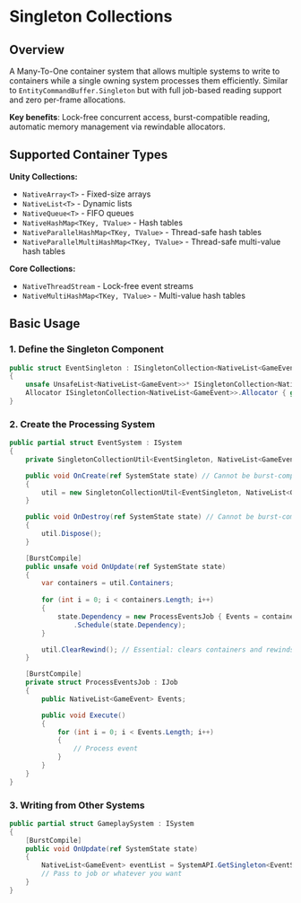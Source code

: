 # Singleton Collections

## Overview

A Many-To-One container system that allows multiple systems to write to containers while a single owning system processes them efficiently. Similar to `EntityCommandBuffer.Singleton` but with full job-based reading support and zero per-frame allocations.

**Key benefits**: Lock-free concurrent access, burst-compatible reading, automatic memory management via rewindable allocators.

## Supported Container Types

**Unity Collections:**
- `NativeArray<T>` - Fixed-size arrays
- `NativeList<T>` - Dynamic lists  
- `NativeQueue<T>` - FIFO queues
- `NativeHashMap<TKey, TValue>` - Hash tables
- `NativeParallelHashMap<TKey, TValue>` - Thread-safe hash tables
- `NativeParallelMultiHashMap<TKey, TValue>` - Thread-safe multi-value hash tables

**Core Collections:**
- `NativeThreadStream` - Lock-free event streams
- `NativeMultiHashMap<TKey, TValue>` - Multi-value hash tables

## Basic Usage

### 1. Define the Singleton Component

```csharp
public struct EventSingleton : ISingletonCollection<NativeList<GameEvent>>
{
    unsafe UnsafeList<NativeList<GameEvent>>* ISingletonCollection<NativeList<GameEvent>>.Collections { get; set; }
    Allocator ISingletonCollection<NativeList<GameEvent>>.Allocator { get; set; }
}
```

### 2. Create the Processing System

```csharp
public partial struct EventSystem : ISystem
{
    private SingletonCollectionUtil<EventSingleton, NativeList<GameEvent>> util;

    public void OnCreate(ref SystemState state) // Cannot be burst-compiled
    {
        util = new SingletonCollectionUtil<EventSingleton, NativeList<GameEvent>>(ref state);
    }

    public void OnDestroy(ref SystemState state) // Cannot be burst-compiled
    {
        util.Dispose();
    }

    [BurstCompile]
    public unsafe void OnUpdate(ref SystemState state)
    {
        var containers = util.Containers;
        
        for (int i = 0; i < containers.Length; i++)
        {
            state.Dependency = new ProcessEventsJob { Events = containers.Ptr[i] }
                .Schedule(state.Dependency);
        }

        util.ClearRewind(); // Essential: clears containers and rewinds allocator
    }

    [BurstCompile]
    private struct ProcessEventsJob : IJob
    {
        public NativeList<GameEvent> Events;

        public void Execute()
        {
            for (int i = 0; i < Events.Length; i++)
            {
                // Process event
            }
        }
    }
}
```

### 3. Writing from Other Systems

```csharp
public partial struct GameplaySystem : ISystem
{
	[BurstCompile]
    public void OnUpdate(ref SystemState state)
    {
        NativeList<GameEvent> eventList = SystemAPI.GetSingleton<EventSingleton>().CreateList<EventSingleton, GameEvent>(32);
        // Pass to job or whatever you want
    }
}
```
